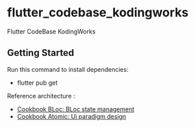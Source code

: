 # flutter_codebase_kodingworks
Flutter CodeBase KodingWorks

## Getting Started
Run this command to install dependencies:
- flutter pub get

Reference architecture :
- [Cookbook BLoc: BLoc state management](https://atomicdesign.bradfrost.com/)
- [Cookbook Atomic: Ui paradigm design](https://bloclibrary.dev/#/gettingstarted)
